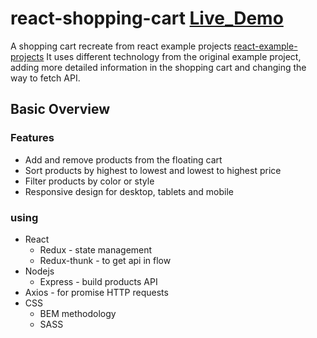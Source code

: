 # react-shopping-cart [Live_Demo](http://www.tinghaochang.com/projects/shopping-cart)
A shopping cart recreate from react example projects [react-example-projects](https://reactjs.org/community/examples.html)
It uses different technology from the original example project,  adding more detailed information in the shopping cart and changing the way to fetch API.

## Basic Overview

### Features
* Add and remove products from the floating cart
* Sort products by highest to lowest and lowest to highest price
* Filter products by color or style
* Responsive design for desktop, tablets and mobile

### using
* React
  * Redux - state management
  * Redux-thunk - to get api in flow
* Nodejs
  * Express - build products API
* Axios - for promise HTTP requests
* CSS
  * BEM methodology
  * SASS
